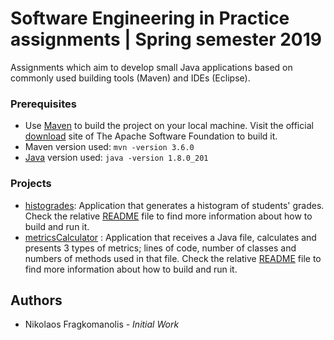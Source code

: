 # Software Engineering in Practice assignments | Spring semester 2019
Assignments which aim to develop small Java applications based on commonly used building tools (Maven) and IDEs (Eclipse).

### Prerequisites
* Use [Maven](https://maven.apache.org/ "Maven") to build the project on your local machine. Visit the official [download](https://maven.apache.org/ref/3.6.0/download.cgi "Maven Download") site of The Apache Software Foundation to build it.
* Maven version used: `mvn -version 3.6.0`
* [Java](https://www.oracle.com/technetwork/java/javase/downloads/jdk11-downloads-5066655.html) version used: `java -version 1.8.0_201`

### Projects
* [histogrades](https://github.com/nickosfra/seip2019/tree/development/seip2019/histoGrades): Application that generates a histogram of students' grades. Check the relative [README](https://github.com/nickosfra/seip2019/blob/development/seip2019/histoGrades/README.md) file to find more information about how to build and run it.
* [metricsCalculator](https://github.com/nickosfra/seip2019/tree/development/seip2019/metricsCalculator) : Application that receives a Java file, calculates and presents 3 types of metrics; lines of code, number of classes and numbers of methods used in that file. Check the relative [README](https://github.com/nickosfra/seip2019/blob/development/seip2019/metricsCalculator/README.md) file to find more information about how to build and run it.

## Authors
* Nikolaos Fragkomanolis - *Initial Work*
